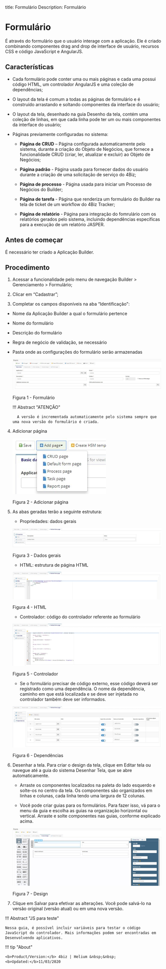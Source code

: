 title: Formulário
Description: Formulário
# Formulário

É através do formulário que o usuário interage com a aplicação. Ele é criado combinando componentes drag and drop de interface de usuário, recursos CSS e código JavaScript e AngularJS.

## Características

- Cada formulário pode conter uma ou mais páginas e cada uma possui código HTML, um controlador AngularJS e uma coleção de dependências;

- O layout da tela é comum a todas as páginas de formulário e é construído arrastando e soltando componentes da interface do usuário;

- O layout da tela, desenhado na guia Desenho da tela, contém uma coleção de linhas, em que cada linha pode ter um ou mais componentes da interface do usuário;

- Páginas previamente configuradas no sistema:

    - **Página de CRUD** – Página configurada automaticamente pelo sistema, durante a criação do Objeto de Negócios, que fornece a funcionalidade CRUD (criar, ler, atualizar e excluir) ao Objeto de Negócios;

    - **Página padrão** - Página usada para fornecer dados do usuário durante a criação de uma solicitação de serviço do 4Biz;

    - **Página de processo** - Página usada para iniciar um Processo de Negócios do Builder;

    - **Página de tarefa** - Página que renderiza um formulário do Builder na tela de ticket de um workflow do 4Biz Tracker;

    - **Página de relatório** - Página para integração do fomrulário com os relatórios gerados pelo sistema, incluindo dependências específicas para a execução de um relatório JASPER.


## Antes de começar

É necessário ter criado a Aplicação Builder.

## Procedimento

1.	Acessar a funcionalidade pelo menu de navegação Builder > Gerenciamento > Formulário;

2.	Clicar em “Cadastrar”;

3.	Completar os campos disponíveis na aba “Identificação":

- Nome da Aplicação Builder a qual o formulário pertence
- Nome do formulário
- Descrição do formulário
- Regra de negócio de validação, se necessário
- Pasta onde as configurações do formulário serão armazenadas

    
    ![form](images/builder-18.jpg)

    Figura 1 - Formulário

    !!! Abstract "ATENÇÃO"

        A versão é incrementada automaticamente pelo sistema sempre que uma nova versão do formulário é criada.

4. Adicionar página

    ![form](images/builder-19.jpg)

    Figura 2 - Adicionar página
    

5. As abas geradas terão a seguinte estrutura:

    * Propriedades: dados gerais

    ![form](images/builder-20.jpg)

    Figura 3 - Dados gerais
    

    * HTML: estrutura de página HTML

    ![form](images/builder-21.jpg)

    Figura 4 - HTML
    

    * Controlador: código do controlador referente ao formulário

    ![form](images/builder-22.jpg)

    Figura 5 - Controlador
    
    -    Se o formulário precisar de código externo, esse código deverá ser registrado como uma dependência. O nome da dependência, caminho em que está localizada e se deve ser injetada no controlador também deve ser informados.

    ![form](images/builder-23.jpg)

    Figura 6 - Dependências


6. Desenhar a tela. Para criar o design da tela, clique em Editar tela ou navegue até a guia do sistema Desenhar Tela, que se abre automaticamente.
    
    - Arraste os componentes localizados na paleta do lado esquerdo e solte-os no centro da tela. Os componentes são organizados em linhas e colunas, cada linha tendo uma largura de 12 colunas.

    - Você pode criar guias para os formulários. Para fazer isso, vá para o menu da guia e escolha as guias na organização horizontal ou vertical. Arraste e solte componentes nas guias, conforme explicado acima.

    ![form](images/builder-24.jpg)

    Figura 7 - Design

7.	Clique em Salvar para efetivar as alterações. Você pode salvá-lo na versão original (versão atual) ou em uma nova versão.


!!! Abstract "JS para teste"
    
    Nessa guia, é possível incluir variáveis para testar o código JavaScript do controlador. Mais informações podem ser encontradas em Desenvolvendo aplicativos.



!!! tip "About"

    <b>Product/Version:</b> 4biz | Helium &nbsp;&nbsp;
    <b>Updated:</b>11/03/2020 

